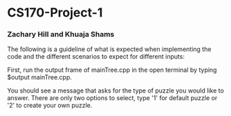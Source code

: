 # CS170-Project-1
### Zachary Hill and Khuaja Shams

The following is a guideline of what is expected when implementing the code and the different scenarios to expect for different inputs:

First, run the output frame of mainTree.cpp in the open terminal by typing $output mainTree.cpp.

You should see a message that asks for the type of puzzle you would like to answer. There are only two options to select, type '1' for default puzzle or '2' to create your own puzzle.


